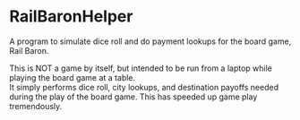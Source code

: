 RailBaronHelper
===============

A program to simulate dice roll and do payment lookups for the board game, Rail Baron.

This is NOT a game by itself, but intended to be run from a laptop while playing the board game at a table.  
It simply performs dice roll, city lookups, and destination payoffs needed during the play of the board game. 
This has speeded up game play tremendously.

